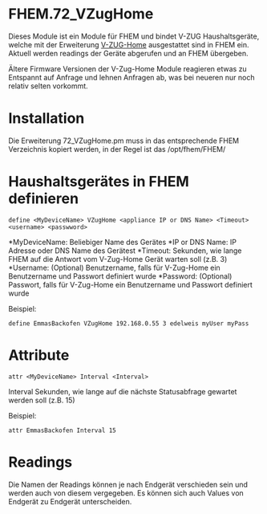 # FHEM.72_VZugHome
Dieses Module ist ein Module für FHEM und bindet V-ZUG Haushaltsgeräte, welche mit der Erweiterung [V-ZUG-Home](https://home.vzug.com) ausgestattet sind in FHEM ein.
Aktuell werden readings der Geräte abgerufen und an FHEM übergeben.

Ältere Firmware Versionen der V-Zug-Home Module reagieren etwas zu Entspannt auf Anfrage und lehnen Anfragen ab, was bei neueren nur noch relativ selten vorkommt.  

# Installation
Die Erweiterung 72_VZugHome.pm muss in das entsprechende FHEM Verzeichnis kopiert werden, in der Regel ist das /opt/fhem/FHEM/

# Haushaltsgerätes in FHEM definieren
    define <MyDeviceName> VZugHome <appliance IP or DNS Name> <Timeout> <username> <passwword>

*MyDeviceName: Beliebiger Name des Gerätes
*IP or DNS Name: IP Adresse oder DNS Name des Gerätest
*Timeout: Sekunden, wie lange FHEM auf die Antwort vom V-Zug-Home Gerät warten soll (z.B. 3)
*Username: \(Optional) Benutzername, falls für V-Zug-Home ein Benutzername und Passwort definiert wurde
*Password: \(Optional) Passwort, falls für V-Zug-Home ein Benutzername und Passwort definiert wurde

Beispiel:

    define EmmasBackofen VZugHome 192.168.0.55 3 edelweis myUser myPass

# Attribute
    attr <MyDeviceName> Interval <Interval>

Interval        Sekunden, wie lange auf die nächste Statusabfrage gewartet werden soll (z.B. 15)

Beispiel:

    attr EmmasBackofen Interval 15

# Readings
Die Namen der Readings können je nach Endgerät verschieden sein und werden auch von diesem vergegeben. Es können sich auch Values von Endgerät zu Endgerät unterscheiden.